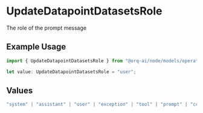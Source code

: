 # UpdateDatapointDatasetsRole

The role of the prompt message

## Example Usage

```typescript
import { UpdateDatapointDatasetsRole } from "@orq-ai/node/models/operations";

let value: UpdateDatapointDatasetsRole = "user";
```

## Values

```typescript
"system" | "assistant" | "user" | "exception" | "tool" | "prompt" | "correction" | "expected_output"
```